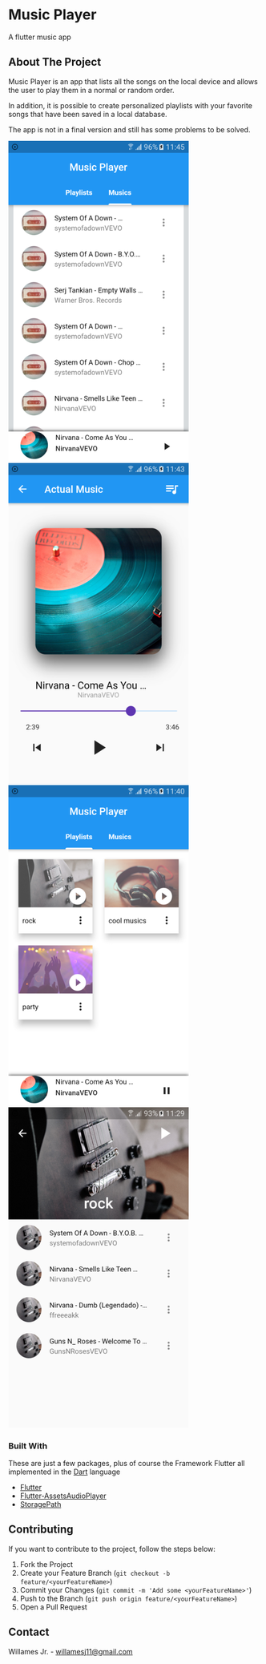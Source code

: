 # Music Player

A flutter music app

## About The Project

Music Player is an app that lists all the songs on the local device and allows the user to play them in a normal or random order.

In addition, it is possible to create personalized playlists with your favorite songs that have been saved in a local database.

The app is not in a final version and still has some problems to be solved.

![all-musics](screenshots/all-musics.png)
![all-musics](screenshots/music-details.png)
![all-musics](screenshots/all-playlists.png)
![all-musics](screenshots/playlist-details.png)

### Built With
These are just a few packages, plus of course the Framework Flutter all implemented in the [Dart](https://dart.dev/) language
* [Flutter](https://flutter.dev/)
* [Flutter-AssetsAudioPlayer](https://github.com/florent37/Flutter-AssetsAudioPlayer)
* [StoragePath](https://github.com/follow2vivek/StoragePath)

## Contributing

If you want to contribute to the project, follow the steps below:

1. Fork the Project
2. Create your Feature Branch (`git checkout -b feature/<yourFeatureName>`)
3. Commit your Changes (`git commit -m 'Add some <yourFeatureName>'`)
4. Push to the Branch (`git push origin feature/<yourFeatureName>`)
5. Open a Pull Request

## Contact

Willames Jr. - willamesj11@gmail.com

